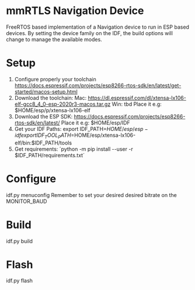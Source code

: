 # mmRTLS Navigation Device

FreeRTOS based implementation of a Navigation device to run in ESP based devices.
By setting the device family on the IDF, the build options will change to manage the available modes.

# Setup
1. Configure properly your toolchain
    https://docs.espressif.com/projects/esp8266-rtos-sdk/en/latest/get-started/macos-setup.html    
2. Download the toolchain:
    Mac: https://dl.espressif.com/dl/xtensa-lx106-elf-gcc8_4_0-esp-2020r3-macos.tar.gz
    Win: tbd
    Place it e.g: $HOME/esp/p/xtensa-lx106-elf
3. Download the ESP SDK:
    https://docs.espressif.com/projects/esp8266-rtos-sdk/en/latest/
    Place it e.g: $HOME/esp/IDF
4. Get your IDF Paths:
    export IDF_PATH=$HOME/esp/esp-idf
    export IDF_TOOL_PATH=$HOME/esp/xtensa-lx106-elf/bin:$IDF_PATH/tools
5. Get requirements:
    ´python -m pip install --user -r $IDF_PATH/requirements.txt´

# Configure
idf.py menuconfig 
Remember to set your desired desired bitrate on the MONITOR_BAUD

# Build
idf.py build

# Flash
idf.py flash